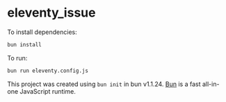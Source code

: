 # eleventy_issue

To install dependencies:

```bash
bun install
```

To run:

```bash
bun run eleventy.config.js
```

This project was created using `bun init` in bun v1.1.24. [Bun](https://bun.sh) is a fast all-in-one JavaScript runtime.
